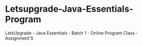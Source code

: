 # Letsupgrade-Java-Essentials-Program
LetsUpgrade - Java Essentials - Batch 1 - Online Program Class - Assignment'S
